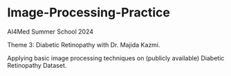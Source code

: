 # Image-Processing-Practice

AI4Med Summer School 2024

Theme 3: Diabetic Retinopathy with Dr. Majida Kazmi.

Applying basic image processing techniques on (publicly available) Diabetic Retinopathy Dataset.

